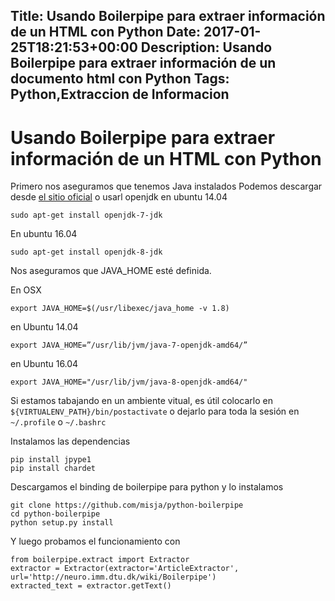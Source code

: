 Title: Usando Boilerpipe para extraer información de un HTML con Python
Date: 2017-01-25T18:21:53+00:00
Description: Usando Boilerpipe para extraer información de un documento html con Python
Tags: Python,Extraccion de Informacion
---
# Usando Boilerpipe para extraer información de un HTML con Python

Primero nos aseguramos que tenemos Java instalados
Podemos descargar desde [el sitio oficial](https://java.com/en/download/) o usarl openjdk en ubuntu 14.04

```
sudo apt-get install openjdk-7-jdk
```

En ubuntu 16.04

```
sudo apt-get install openjdk-8-jdk
```

Nos aseguramos que JAVA_HOME esté definida.

En OSX

```
export JAVA_HOME=$(/usr/libexec/java_home -v 1.8)
```

en Ubuntu 14.04
```
export JAVA_HOME=”/usr/lib/jvm/java-7-openjdk-amd64/”
```

en Ubuntu 16.04
```
export JAVA_HOME="/usr/lib/jvm/java-8-openjdk-amd64/"
```

Si estamos tabajando en un ambiente vitual, es útil colocarlo en 
`${VIRTUALENV_PATH}/bin/postactivate` o dejarlo para toda la sesión en `~/.profile` o `~/.bashrc`

Instalamos las dependencias

```
pip install jpype1
pip install chardet
```

Descargamos el binding de boilerpipe para python y lo instalamos

```
git clone https://github.com/misja/python-boilerpipe
cd python-boilerpipe
python setup.py install
```

Y luego probamos el funcionamiento con 
```
from boilerpipe.extract import Extractor
extractor = Extractor(extractor='ArticleExtractor', url='http://neuro.imm.dtu.dk/wiki/Boilerpipe')
extracted_text = extractor.getText()
```
